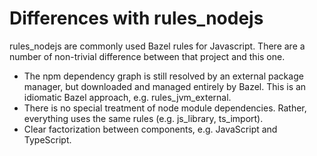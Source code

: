# Differences with rules_nodejs

<!-- DOCTOC SKIP -->

rules_nodejs are commonly used Bazel rules for Javascript. There are a number of
non-trivial difference between that project and this one.

- The npm dependency graph is still resolved by an external package manager, but
  downloaded and managed entirely by Bazel. This is an idiomatic Bazel approach,
  e.g. rules_jvm_external.
- There is no special treatment of node module dependencies. Rather, everything
  uses the same rules (e.g. js_library, ts_import).
- Clear factorization between components, e.g. JavaScript and TypeScript.
